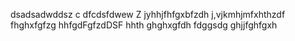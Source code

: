 dsadsadwddsz
c
dfcdsfdwew
Z
jyhhjfhfgxbfzdh
j,vjkmhjmfxhthzdf
fhghxfgfzg
hhfgdFgfzdDSF
hhth
ghghxgfdh
fdggsdg
ghjjfghfgxh

